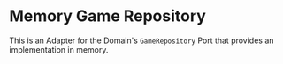 # Memory Game Repository

This is an Adapter for the Domain's `GameRepository` Port that provides an implementation in memory.
